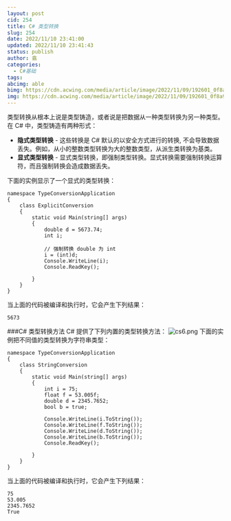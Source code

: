 ```yaml
---
layout: post
cid: 254
title: C# 类型转换
slug: 254
date: 2022/11/10 23:41:00
updated: 2022/11/10 23:41:43
status: publish
author: 翕
categories: 
  - C#基础
tags: 
abcimg: able
bimg: https://cdn.acwing.com/media/article/image/2022/11/09/192601_0f8a9fdd5f-C-300x184.png
img: https://cdn.acwing.com/media/article/image/2022/11/09/192601_0f8a9fdd5f-C-300x184.png
---
```



类型转换从根本上说是类型铸造，或者说是把数据从一种类型转换为另一种类型。在 C# 中，类型铸造有两种形式：

 - **隐式类型转换** - 这些转换是 C# 默认的以安全方式进行的转换,
   不会导致数据丢失。例如，从小的整数类型转换为大的整数类型，从派生类转换为基类。
 - **显式类型转换** - 显式类型转换，即强制类型转换。显式转换需要强制转换运算符，而且强制转换会造成数据丢失。

下面的实例显示了一个显式的类型转换：
```
namespace TypeConversionApplication
{
    class ExplicitConversion
    {
        static void Main(string[] args)
        {
            double d = 5673.74;
            int i;

            // 强制转换 double 为 int
            i = (int)d;
            Console.WriteLine(i);
            Console.ReadKey();
           
        }
    }
}
```
当上面的代码被编译和执行时，它会产生下列结果：
```
5673
```
###C# 类型转换方法
C# 提供了下列内置的类型转换方法：
![cs6.png](https://cdn.acwing.com/media/article/image/2022/11/10/192601_f5ddaef261-cs6.png)
下面的实例把不同值的类型转换为字符串类型：
```
namespace TypeConversionApplication
{
    class StringConversion
    {
        static void Main(string[] args)
        {
            int i = 75;
            float f = 53.005f;
            double d = 2345.7652;
            bool b = true;

            Console.WriteLine(i.ToString());
            Console.WriteLine(f.ToString());
            Console.WriteLine(d.ToString());
            Console.WriteLine(b.ToString());
            Console.ReadKey();
           
        }
    }
}
```
当上面的代码被编译和执行时，它会产生下列结果：
```
75
53.005
2345.7652
True
```